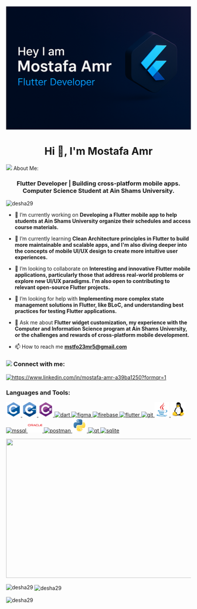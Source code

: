 ![Header](./github-header-image.png)

<h1 align="center">Hi 👋, I'm Mostafa Amr</h1>
 <img src="https://github.com/Anmol-Baranwal/Cool-GIFs-For-GitHub/assets/74038190/bea7769e-cd87-495f-ad0e-04ddfbb73091" width="80">   About Me:
<h3 align="center">Flutter Developer | Building cross-platform mobile apps. Computer Science Student at Ain Shams University.</h3>

<p align="left"> <img src="https://komarev.com/ghpvc/?username=desha29&label=Profile%20views&color=0e75b6&style=flat" alt="desha29" /> </p>

- 🔭 I’m currently working on **Developing a Flutter mobile app to help students at Ain Shams University organize their schedules and access course materials.**

- 🌱 I’m currently learning **Clean Architecture principles in Flutter to build more maintainable and scalable apps, and I'm also diving deeper into the concepts of mobile UI/UX design to create more intuitive user experiences.**

- 👯 I’m looking to collaborate on **Interesting and innovative Flutter mobile applications, particularly those that address real-world problems or explore new UI/UX paradigms. I'm also open to contributing to relevant open-source Flutter projects.**

- 🤝 I’m looking for help with **Implementing more complex state management solutions in Flutter, like BLoC, and understanding best practices for testing Flutter applications.**

- 💬 Ask me about **Flutter widget customization, my experience with the Computer and Information Science program at Ain Shams University, or the challenges and rewards of cross-platform mobile development.**

- 📫 How to reach me **mstfo23mr5@gmail.com**

<h3 align="left"><img src="https://user-images.githubusercontent.com/74038190/212747919-84b68444-0d81-46db-a338-7ec50e9dd4cd.gif" width="80">   Connect with me:</h3>
<p align="left">
<a href="https://linkedin.com/in/https://www.linkedin.com/in/mostafa-amr-a39ba1250?formqr=1" target="blank"><img align="center" src="https://raw.githubusercontent.com/rahuldkjain/github-profile-readme-generator/master/src/images/icons/Social/linked-in-alt.svg" alt="https://www.linkedin.com/in/mostafa-amr-a39ba1250?formqr=1" height="30" width="40" /></a>
</p>

<h3 align="left">Languages and Tools:</h3>

<p align="left"> <a href="https://www.cprogramming.com/" target="_blank" rel="noreferrer"> <img src="https://raw.githubusercontent.com/devicons/devicon/master/icons/c/c-original.svg" alt="c" width="40" height="40"/> </a> <a href="https://www.w3schools.com/cpp/" target="_blank" rel="noreferrer"> <img src="https://raw.githubusercontent.com/devicons/devicon/master/icons/cplusplus/cplusplus-original.svg" alt="cplusplus" width="40" height="40"/> </a> <a href="https://www.w3schools.com/cs/" target="_blank" rel="noreferrer"> <img src="https://raw.githubusercontent.com/devicons/devicon/master/icons/csharp/csharp-original.svg" alt="csharp" width="40" height="40"/> </a> <a href="https://dart.dev" target="_blank" rel="noreferrer"> <img src="https://www.vectorlogo.zone/logos/dartlang/dartlang-icon.svg" alt="dart" width="40" height="40"/> </a> <a href="https://www.figma.com/" target="_blank" rel="noreferrer"> <img src="https://www.vectorlogo.zone/logos/figma/figma-icon.svg" alt="figma" width="40" height="40"/> </a> <a href="https://firebase.google.com/" target="_blank" rel="noreferrer"> <img src="https://www.vectorlogo.zone/logos/firebase/firebase-icon.svg" alt="firebase" width="40" height="40"/> </a> <a href="https://flutter.dev" target="_blank" rel="noreferrer"> <img src="https://www.vectorlogo.zone/logos/flutterio/flutterio-icon.svg" alt="flutter" width="40" height="40"/> </a> <a href="https://git-scm.com/" target="_blank" rel="noreferrer"> <img src="https://www.vectorlogo.zone/logos/git-scm/git-scm-icon.svg" alt="git" width="40" height="40"/> </a> <a href="https://www.java.com" target="_blank" rel="noreferrer"> <img src="https://raw.githubusercontent.com/devicons/devicon/master/icons/java/java-original.svg" alt="java" width="40" height="40"/> </a> <a href="https://www.linux.org/" target="_blank" rel="noreferrer"> <img src="https://raw.githubusercontent.com/devicons/devicon/master/icons/linux/linux-original.svg" alt="linux" width="40" height="40"/> </a> <a href="https://www.microsoft.com/en-us/sql-server" target="_blank" rel="noreferrer"> <img src="https://www.svgrepo.com/show/303229/microsoft-sql-server-logo.svg" alt="mssql" width="40" height="40"/> </a> <a href="https://www.oracle.com/" target="_blank" rel="noreferrer"> <img src="https://raw.githubusercontent.com/devicons/devicon/master/icons/oracle/oracle-original.svg" alt="oracle" width="40" height="40"/> </a> <a href="https://postman.com" target="_blank" rel="noreferrer"> <img src="https://www.vectorlogo.zone/logos/getpostman/getpostman-icon.svg" alt="postman" width="40" height="40"/> </a> <a href="https://www.python.org" target="_blank" rel="noreferrer"> <img src="https://raw.githubusercontent.com/devicons/devicon/master/icons/python/python-original.svg" alt="python" width="40" height="40"/> </a> <a href="https://www.qt.io/" target="_blank" rel="noreferrer"> <img src="https://upload.wikimedia.org/wikipedia/commons/0/0b/Qt_logo_2016.svg" alt="qt" width="40" height="40"/> </a> <a href="https://www.sqlite.org/" target="_blank" rel="noreferrer"> <img src="https://www.vectorlogo.zone/logos/sqlite/sqlite-icon.svg" alt="sqlite" width="40" height="40"/> </a> </p>
 <img src="https://user-images.githubusercontent.com/74038190/221352987-68da234d-4d62-4e9d-9d7f-098dc657c2dc.gif" width="900" height="380">
<p><img align="left" src="https://github-readme-stats.vercel.app/api/top-langs?username=desha29&show_icons=true&locale=en&layout=compact" alt="desha29" /></p>

<p>&nbsp;<img align="center" src="https://github-readme-stats.vercel.app/api?username=desha29&show_icons=true&locale=en" alt="desha29" /></p>

<p><img align="center" src="https://github-readme-streak-stats.herokuapp.com/?user=desha29&" alt="desha29" /></p>
 


